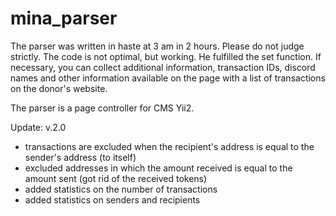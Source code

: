 # mina_parser


The parser was written in haste at 3 am in 2 hours. Please do not judge strictly. The code is not optimal, but working. He fulfilled the set function. If necessary, you can collect additional information, transaction IDs, discord names and other information available on the page with a list of transactions on the donor's website.

The parser is a page controller for CMS Yii2.

Update: v.2.0
* transactions are excluded when the recipient's address is equal to the sender's address (to itself)
* excluded addresses in which the amount received is equal to the amount sent (got rid of the received tokens)
* added statistics on the number of transactions
* added statistics on senders and recipients